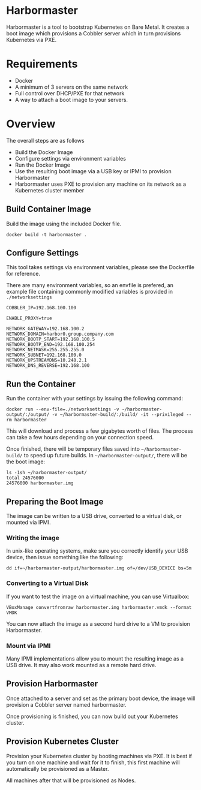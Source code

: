 # Harbormaster 

Harbormaster is a tool to bootstrap Kubernetes on Bare Metal. It creates a boot image which provisions a Cobbler server which in turn provisions Kubernetes via PXE.

# Requirements

- Docker
- A minimum of 3 servers on the same network
- Full control over DHCP/PXE for that network
- A way to attach a boot image to your servers.

# Overview

The overall steps are as follows

- Build the Docker Image
- Configure settings via environment variables
- Run the Docker Image
- Use the resulting boot image via a USB key or IPMI to provision Harbormaster
- Harbormaster uses PXE to provision any machine on its network as a Kubernetes cluster member

## Build Container Image

Build the image using the included Docker file.

```
docker build -t harbormaster .
```

## Configure Settings

This tool takes settings via environment variables, please see the Dockerfile for reference.

There are many environment variables, so an envfile is prefered, an example file containing commonly modified variables is provided in `./networksettings`

```
COBBLER_IP=192.168.100.100

ENABLE_PROXY=true

NETWORK_GATEWAY=192.168.100.2
NETWORK_DOMAIN=harbor0.group.company.com
NETWORK_BOOTP_START=192.168.100.5
NETWORK_BOOTP_END=192.168.100.254
NETWORK_NETMASK=255.255.255.0
NETWORK_SUBNET=192.168.100.0
NETWORK_UPSTREAMDNS=10.248.2.1
NETWORK_DNS_REVERSE=192.168.100
```

## Run the Container

Run the container with your settings by issuing the following command:

```
docker run --env-file=./networksettings -v ~/harbormaster-output/:/output/ -v ~/harbormaster-build/:/build/ -it --privileged --rm harbormaster
```

This will download and process a few gigabytes worth of files. The process can take a few hours depending on your connection speed.

Once finished, there will be temporary files saved into `~/harbormaster-build/` to speed up future builds. In `~/harbormaster-output/`, there will be the boot image: 

```
ls -1sh ~/harbormaster-output/
total 24576000
24576000 harbormaster.img
```

## Preparing the Boot Image

The image can be written to a USB drive, converted to a virtual disk, or mounted via IPMI.

### Writing the image

In unix-like operating systems, make sure you correctly identify your USB device, then issue something like the following:

```
dd if=~/harbormaster-output/harbormaster.img of=/dev/USB_DEVICE bs=5m
```

### Converting to a Virtual Disk

If you want to test the image on a virtual machine, you can use Virtualbox:

```
VBoxManage convertfromraw harbormaster.img harbormaster.vmdk --format VMDK
```

You can now attach the image as a second hard drive to a VM to provision Harbormaster.

### Mount via IPMI

Many IPMI implementations allow you to mount the resulting image as a USB drive. It may also work mounted as a remote hard drive.

## Provision Harbormaster

Once attached to a server and set as the primary boot device, the image will provision a Cobbler server named harbormaster.

Once provisioning is finished, you can now build out your Kubernetes cluster.

## Provision Kubernetes Cluster

Provision your Kubernetes cluster by booting machines via PXE. It is best if you turn on one machine and wait for it to finish, this first machine will automatically be provisioned as a Master.

All machines after that will be provisioned as Nodes.
